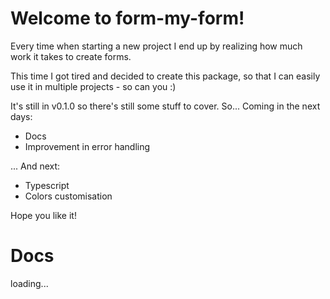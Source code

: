 # Welcome to form-my-form! 

Every time when starting a new project I end up by realizing how much work it takes to create forms.

This time I got tired and decided to create this package, so that I can easily use it in multiple projects - so can you :)

It's still in v0.1.0 so there's still some stuff to cover. So... Coming in the next days:

- Docs
- Improvement in error handling

... And next:

- Typescript
- Colors customisation

Hope you like it!

# Docs

loading...